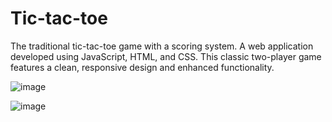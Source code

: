 # Tic-tac-toe
The traditional tic-tac-toe game with a scoring system. A web application developed using JavaScript, HTML, and CSS. This classic two-player game features a clean, responsive design and enhanced functionality.

![image](https://github.com/user-attachments/assets/0208ff5e-938f-425c-a364-a0f5bba34978)

![image](https://github.com/user-attachments/assets/976228d6-676d-4a70-9459-809fea42f672)

